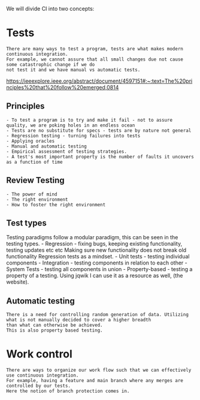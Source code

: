 We will divide CI into two concepts:

# Tests
    There are many ways to test a program, tests are what makes modern continuous integration.
    For example, we cannot assure that all small changes due not cause some catastrophic change if we do
    not test it and we have manual vs automatic tests.

https://ieeexplore.ieee.org/abstract/document/4597151#:~:text=The%20principles%20that%20follow%20emerged,0814

## Principles
    - To test a program is to try and make it fail - not to assure quality, we are poking holes in an endless ocean
    - Tests are no substitute for specs - tests are by nature not general
    - Regression testing - turning failures into tests
    - Applying oracles
    - Manual and automatic testing
    - Empirical assessment of testing strategies.
    - A test's most important property is the number of faults it uncovers as a function of time

## Review Testing
    - The power of mind
    - The right environment
    - How to foster the right environment


## Test types
Testing paradigms follow a modular paradigm, this can be seen in the testing types.
    - Regression - fixing bugs, keeping existing functionality, testing updates etc etc
        Making sure new functionality does not break old functionality
        Regression tests as a mindset.
    - Unit tests - testing individual components
    - Integration - testing components in relation to each other
    - System Tests - testing all components in union
    - Property-based - testing a property of a testing. Using jqwik I can use it as a resource as well, (the website).

## Automatic testing
    There is a need for controlling random generation of data. Utilizing what is not manually decided to cover a higher breadth
    than what can otherwise be achieved.
    This is also property based testing.

# Work control
    There are ways to organize our work flow such that we can effectively use continuous integration.
    For example, having a feature and main branch where any merges are controlled by our tests.
    Here the notion of branch protection comes in.